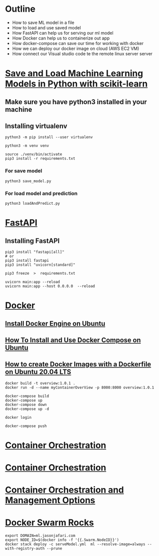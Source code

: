# Outline

<ul>
    <li>How to save ML model in a file</li>
    <li>How to load and use saved model</li>
    <li>How FastAPI can help us for serving our ml model</li>
    <li>How Docker can help us to containerize out app</li>
    <li>How docker-compose can save our time for working with docker</li>
    <li>How we can deploy our docker image on cloud (AWS EC2 VM)</li>
    <li>How connect our Visual studio code te the remote linux server server</li>
</ul>

# [Save and Load Machine Learning Models in Python with scikit-learn](https://machinelearningmastery.com/save-load-machine-learning-models-python-scikit-learn/)

## Make sure you have python3 installed in your machine


## Installing virtualenv
```
python3 -m pip install --user virtualenv

```

```
python3 -m venv venv
```

```
source ./venv/bin/activate
pip3 install -r requirements.txt
```

### For save model
```
python3 save_model.py
```

### For load model and prediction
```
python3 loadAndPredict.py
```

# [FastAPI](https://github.com/jafarijason/ops_for_data_scientists/tree/master/fastapi)


## Installing FastAPI
```
pip3 install "fastapi[all]"
# or
pip3 install fastapi
pip3 install "uvicorn[standard]"

pip3 freeze  >  requirements.txt

```


```
uvicorn main:app --reload
uvicorn main:app --host 0.0.0.0  --reload
```


# [Docker](https://github.com/jafarijason/ops_for_data_scientists/tree/master/docker)


## [Install Docker Engine on Ubuntu](https://docs.docker.com/engine/install/ubuntu/)

## [How To Install and Use Docker Compose on Ubuntu](https://www.digitalocean.com/community/tutorials/how-to-install-and-use-docker-compose-on-ubuntu-20-04)

## [How to create Docker Images with a Dockerfile on Ubuntu 20.04 LTS](https://www.howtoforge.com/tutorial/how-to-create-docker-images-with-dockerfile/)

```
docker build -t overview:1.0.1 .
docker run -d --name myContainerOverView -p 8000:8000 overview:1.0.1
```

```
docker-compose build
docker-compose up
docker-compose down
docker-compose up -d
```

```
docker login
```

```
docker-compose push
```

# [Container Orchestration](https://medium.com/@thamilini/container-orchestration-d22c3bd3de7b)

# [Container Orchestration](https://medium.com/onfido-tech/container-orchestration-with-kubernetes-an-overview-da1d39ff2f91)

# [Container Orchestration and Management Options](https://k21academy.com/docker-kubernetes/container-orchestration-and-management-options/)


# [Docker Swarm Rocks](https://dockerswarm.rocks/)

```
export DOMAIN=ml.jasonjafari.com
export NODE_ID=$(docker info -f '{{.Swarm.NodeID}}')
docker stack deploy -c serveModel.yml  ml --resolve-image=always --with-registry-auth --prune
```
